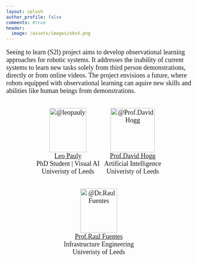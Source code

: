 ```yaml
---
layout: splash
author_profile: false
comments: #true
header:
  image: /assets/images/obs4.png
---
```


<style media="screen" type="text/css"> 
.portrait { height: 1000px; width: 20px; } 
figure { display: inline-block; margin-top: 1em; margin-bottom: 1em; margin-left: 4px; margin-right: 4px; } 
</style>

<!--- ---------------------------------------------------------------------------------------- ---->
<!--- ---------------------------------------------------------------------------------------- ---->

<font face="Georgia" size="4">
<p align="justify">
  
Seeing to learn (S2l) project aims to develop observational learning approaches for robotic systems. It addresses the inability of current systems to learn new tasks solely from third person demonstrations, directly or from online videos.  The project envisions a future, where robots equipped with observational learning can aquire new skills and abilities like human beings from demonstrations. 

</p>
</font>

<!--- ---------------------------------------------------------------------------------------- ---->
<!--- ---------------------------------------------------------------------------------------- ----

<font face="Georgia" size="4">
<b>Publications</b>
</font>
<font face="Georgia" size="3">

[1] L.Pauly, W.C.Agboh, D.C.Hogg, R.Fuentes,‘One-shot observation learning using visual activity features’, <i>Third UK robotics manipulation workshop </i>, 2019.<br/>
[2] L.Pauly, W.C.Agboh, M.Abdellatif, D.C.Hogg, R.Fuentes, ‘One-Shot Observation Learning’, <i>ESMRDO:IROS 2018 Workshop</i>, 2018.<br/>
[3] L.Pauly, ‘Defining the problem of observation Learning’, <i>Technical report</i>, 2017.
<a href="https://arxiv.org/abs/1808.08288"> [report]</a> <br/>

<br />
</font>

<!--- ---------------------------------------------------------------------------------------- ---->
<!--- ---------------------------------------------------------------------------------------- 

<font face="Georgia" size="4">
<h3><b>Team</b></h3>
</font>

---->
<font face="Georgia" size="4">
<div>
<center>

 <figure>
 <img src="leo.jpg" style="width:100px;height:120px;" alt="@leopauly">
 <figcaption>
 <a href="https://leopauly.github.io">Leo Pauly</a> <br />
 PhD Student | Visual AI <br />
 Univeristy of Leeds
 </figcaption>
 </figure>


 <figure>
 <img src="hogg.jpg" style="width:120px;height:120px;" alt="@Prof.David Hogg">
 <figcaption>
 <a href="https://engineering.leeds.ac.uk/staff/84/Professor_David_Hogg">Prof.David Hogg</a> <br />
 Artificial Intelligence <br />
 Univeristy of Leeds
 </figcaption>
 </figure>

 <figure>
 <img src="raul.jpg" style="width:100px;height:120px;" alt="@Dr.Raul Fuentes">
 <figcaption>
 <a href="https://engineering.leeds.ac.uk/staff/673/raul_fuentes">Prof.Raul Fuentes</a> <br />
 Infrastructure Engineering<br />
 Univeristy of Leeds
 </figcaption>
 </figure>
 
</center>
</div>
</font>

<!--- ---------------------------------------------------------------------------------------- ---->
<!--- ---------------------------------------------------------------------------------------- ---->
